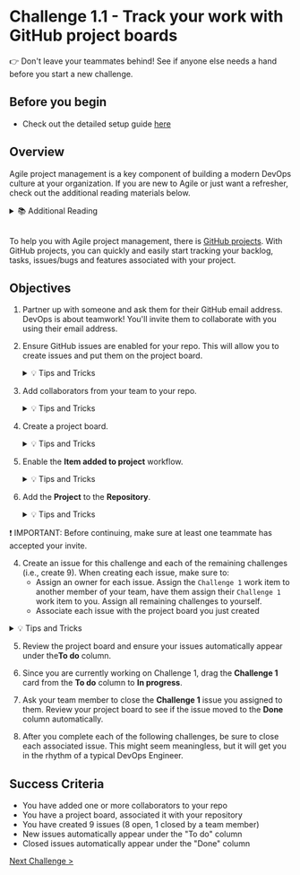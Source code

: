 # Challenge 1.1 - Track your work with GitHub project boards

👉 Don't leave your teammates behind! See if anyone else needs a hand before you start a new challenge.

## Before you begin

* Check out the detailed setup guide [here](/2%20-%20DevOps%20with%20GitHub/Setup/readme.md)


## Overview

Agile project management is a key component of building a modern DevOps culture at your organization. If you are new to Agile or just want a refresher, check out the additional reading materials below.

<details>
<summary>📚 Additional Reading</summary>
<ul>
<li><a href="https://docs.microsoft.com/en-us/azure/devops/learn/agile/what-is-agile">What is Agile?</a></li>
<li><a href="https://docs.microsoft.com/en-us/azure/devops/learn/agile/what-is-scrum">What is Scrum</a></li>
<li><a href="https://docs.microsoft.com/en-us/azure/devops/learn/agile/what-is-kanban">What is Kanban</a></li>
<li><a href="https://docs.microsoft.com/en-us/azure/devops/learn/agile/what-is-agile-development">What is Agile Development?</a></li>
</ul>
</details>
<br />

To help you with Agile project management, there is [GitHub projects](https://docs.github.com/en/issues/planning-and-tracking-with-projects/learning-about-projects/about-projects). With GitHub projects, you can quickly and easily start tracking your backlog, tasks, issues/bugs and features associated with your project.  

## Objectives

1. Partner up with someone and ask them for their GitHub email address. DevOps is about teamwork! You'll invite them to collaborate with you using their email address.

2. Ensure GitHub issues are enabled for your repo. This will allow you to create issues and put them on the project board. 

    <details>
    <summary>💡 Tips and Tricks</summary>
    Issues should be enabled by default, but you can check in the ⚙️ settings for your repository.
    On the *General* tab, check the *Features* heading
    </details>


3. Add collaborators from your team to your repo. 

    <details>
    <summary>💡 Tips and Tricks</summary>
    To add collaborators:
    <ul>
    <li>In your repository, select "Settings"</li>
    <li>On the left hand side, select "Collaborators"</li>
    <li>Select "Add people"</li>
    <li>In the popup, enter the user you wish to add</li>
    <li>The user will need to accept the invite before this is complete.</li>
    </ul>
    </details>

4. Create a project board.

    <details>
    <summary>💡 Tips and Tricks</summary>
    To create a project board:
    <ul>
    <li>Navigate to your profile</li>
    <li>Select <strong>New Project</strong></li>
    <li>Select the <strong>Board</strong> option under <strong>Start from scratch</strong></li>
    <li>Optionally change the name of your project</li>
    <li>Select Create</li>
    <li>In your repository, select <strong>Projects</strong></li>
    <li>Select <strong>Link a Project</strong> and select your project</li>
    </ul>
    </details>

5. Enable the **Item added to project** workflow.

    <details>
    <summary>💡 Tips and Tricks</summary>
    To edit workflows:
    <ul>
    <li>In your project, select the ellipsis <code>...</code> and select <strong>Workflows</strong></li>
    <li>In the default workflows list, select <strong>Item added to project</strong> edit and save the workflow to and if required, set the status to <strong>On</strong></li>
    </ul>
    </details>

6. Add the **Project** to the **Repository**.

    <details>
    <summary>💡 Tips and Tricks</summary>
    To create a project board:
    <ul>
    <li>In your repository, select <strong>Projects</strong></li>
    <li>In your repository, select <strong>Add project</strong></li>
    <li>Select the project you created</li>
    </ul>
    </details>

❗ IMPORTANT: Before continuing, make sure at least one teammate has accepted your invite.

4. Create an issue for this challenge and each of the remaining challenges (i.e., create 9). When creating each issue, make sure to:
    - Assign an owner for each issue. Assign the `Challenge 1` work item to another member of your team, have them assign their `Challenge 1` work item to you. Assign all remaining challenges to yourself.
    - Associate each issue with the project board you just created 

<details>
<summary>💡 Tips and Tricks</summary>
To create issues:
<ul>
<li>In your repository, select <strong>Issues</strong> </li>
<li>Select <strong>New Issue</strong></li>
<li>Create the issue for each challenge. Make sure you link the issue to the project on the right hand side before creating.</li>
<li> New issues if linked properly should show up in the <strong>To do</strong> column. Once you set to closed, it should move to <strong>Done</strong> column. If you are viewing the </li>
</ul>
</details>

5. Review the project board and ensure your issues automatically appear under the**To do** column.

6. Since you are currently working on Challenge 1, drag the **Challenge 1** card from the **To do** column to **In progress**.

7. Ask your team member to close the **Challenge 1** issue you assigned to them. Review your project board to see if the issue moved to the **Done** column automatically. 

8. After you complete each of the following challenges, be sure to close each associated issue. This might seem meaningless, but it will get you in the rhythm of a typical DevOps Engineer.

## Success Criteria

- You have added one or more collaborators to your repo
- You have a project board, associated it with your repository
- You have created 9 issues (8 open, 1 closed by a team member)
- New issues automatically appear under the "To do" column
- Closed issues automatically appear under the "Done" column

[Next Challenge >](../1.2/readme.md)

